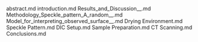 abstract.md
introduction.md
Results_and_Discussion__.md
Methodology_Speckle_pattern_A_random__.md
Model_for_interpreting_observed_surface__.md
Drying Environment.md
Speckle Pattern.md
DIC Setup.md
Sample Preparation.md
CT Scanning.md
Conclusions.md
